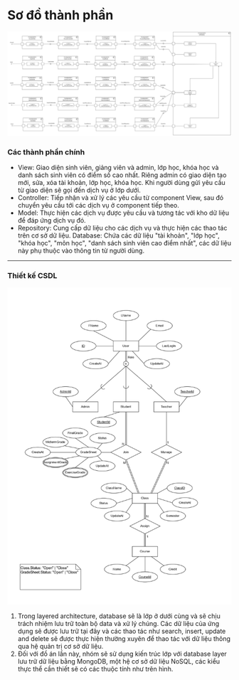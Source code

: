 # Sơ đồ thành phần

![alt text](img/component.png)


### Các thành phần chính
- View: Giao diện sinh viên, giảng viên và admin, lớp học, khóa học và danh sách sinh viên có điểm số cao nhất. Riêng admin có giao diện tạo mới, sửa, xóa tài khoản, lớp học, khóa học. Khi người dùng gửi yêu cầu từ giao diện sẽ gọi đến dịch vụ ở lớp dưới.
- Controller: Tiếp nhận và xử lý các yêu cầu từ component View, sau đó chuyển yêu cầu tới các dịch vụ ở component tiếp theo.
- Model: Thực hiện các dịch vụ được yêu cầu và tương tác với kho dữ liệu để đáp ứng dịch vụ đó.
- Repository: Cung cấp dữ liệu cho các dịch vụ và thực hiện các thao tác trên cơ sở dữ liệu.
Database: Chứa các dữ liệu "tài khoản", "lớp học", "khóa học", "môn học", "danh sách sinh viên cao điểm nhất", các dữ liệu này phụ thuộc vào thông tin từ người dùng.
---

### Thiết kế CSDL
![alt text](img/erd.jpg)

1. Trong layered architecture, database sẽ là lớp ở dưới cùng và sẽ chịu trách nhiệm lưu trữ toàn bộ data và xử lý chúng. Các dữ liệu của ứng dụng sẽ  được lưu trữ tại đây và các thao tác như search, insert, update and delete sẽ được thực hiện thường xuyên để thao tác với dữ liệu thông qua hệ quản trị cơ sở dữ liệu.
2. Đối với đồ án lần này, nhóm sẽ sử dụng kiến trúc lớp với database layer lưu trữ dữ liệu bằng MongoDB, một hệ cơ sở dữ liệu NoSQL, các kiểu thực thể cần thiết sẽ có các thuộc tính như trên hình.
